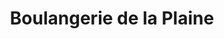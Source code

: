 ---
title: "Boulangerie de la Plaine"
url: /celles-sur-plaine/boulangerie-de-la-plaine/
shop: boulangerie
---